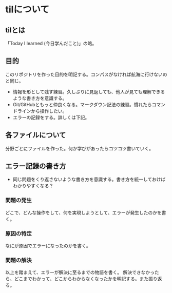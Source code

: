 # tilについて

## tilとは
「Today I learned (今日学んだこと)」の略。

## 目的
このリポジトリを作った目的を明記する。コンパスがなければ航海に行けないのと同じ。
- 情報を形として残す練習。久しぶりに見返しても、他人が見ても理解できるような書き方を意識する。
- Git/GitHubともっと仲良くなる。マークダウン記法の練習。慣れたらコマンドラインから操作したい。
- エラーの記録をする。詳しくは下記。

## 各ファイルについて
分野ごとにファイルを作った。何か学びがあったらコツコツ書いていく。

## エラー記録の書き方
- 同じ問題をくり返さないような書き方を意識する。書き方を統一しておけばわかりやすくなる？
### 問題の発生
どこで、どんな操作をして、何を実現しようとして、エラーが発生したのかを書く。
### 原因の特定
なにが原因でエラーになったのかを書く。
### 問題の解決
以上を踏まえて、エラーが解決に至るまでの物語を書く。
解決できなかったら、どこまでわかって、どこからわからなくなったかを明記する。また振り返る。
